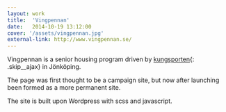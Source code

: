 ```yaml
---
layout: work
title:  'Vingpennan'
date:   2014-10-19 13:12:00
cover: '/assets/vingpennan.jpg'
external-link: http://www.vingpennan.se/
---
```


Vingpennan is a senior housing program driven by [kungsporten](http://www.kungsporten.com/){: .skip__ajax} in Jönköping.

The page was first thought to be a campaign site, but now after launching been formed as a more permanent site.

The site is built upon Wordpress with scss and javascript.
